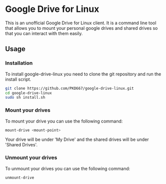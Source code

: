 # Google Drive for Linux

This is an unofficial Google Drive for Linux client. It is a command line tool that allows you to mount your personal google drives and shared drives so that you can interact with them easily.

## Usage

### Installation

To install google-drive-linux you need to clone the git repository and run the install script.

```bash
git clone https://github.com/PKD667/google-drive-linux.git
cd google-drive-linux
sudo sh install.sh
```

### Mount your drives

To mount your drive you can use the following command:

```bash
mount-drive <mount-point>
```

Your drive will be under 'My Drive' and the shared drives will be under 'Shared Drives'.

### Unmount your drives

To unmount your drives you can use the following command:

```bash
unmount-drive
```